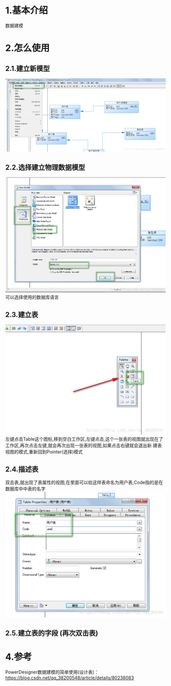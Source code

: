 # 1.基本介绍

数据建模

# 2.怎么使用

## 2.1.建立新模型

![img](/static/image/20180508125903958.png)
## 2.2.选择建立物理数据模型
![img](/static/image/20180508125913747.png)
可以选择使用的数据库语言
## 2.3.建立表
![img](/static/image/20180508125927368.png)
左键点击Table这个图标,移到空白工作区,左键点击,这个一张表的视图就出现在了工作区,再次点击左键,就会再次出现一张表的视图,如果点击右键就会退出新
建表视图的模式,重新回到Pointer(选择)模式
## 2.4.描述表
双击表,就出现了表属性的视图,在里面可以给这样表命名为用户表,Code指的是在数据库中中表的名字
![img](/static/image/20180508125937326.png)
## 2.5.建立表的字段 (再次双击表)

# 4.参考

PowerDesigner数据建模的简单使用(设计表)：
https://blog.csdn.net/qq_38200548/article/details/80238083


